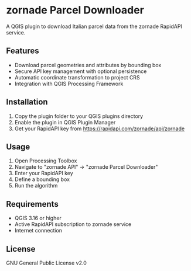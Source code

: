# zornade Parcel Downloader

A QGIS plugin to download Italian parcel data from the zornade RapidAPI service.

## Features

- Download parcel geometries and attributes by bounding box
- Secure API key management with optional persistence
- Automatic coordinate transformation to project CRS
- Integration with QGIS Processing Framework

## Installation

1. Copy the plugin folder to your QGIS plugins directory
2. Enable the plugin in QGIS Plugin Manager
3. Get your RapidAPI key from https://rapidapi.com/zornade/api/zornade

## Usage

1. Open Processing Toolbox
2. Navigate to "zornade API" -> "zornade Parcel Downloader"
3. Enter your RapidAPI key
4. Define a bounding box
5. Run the algorithm

## Requirements

- QGIS 3.16 or higher
- Active RapidAPI subscription to zornade service
- Internet connection

## License

GNU General Public License v2.0
